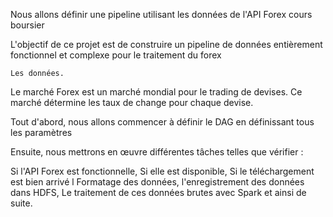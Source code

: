 Nous allons définir une pipeline utilisant les données de l'API Forex cours boursier

L'objectif de ce projet est de construire un pipeline de données entièrement fonctionnel et complexe pour le traitement du forex

    Les données.

Le marché Forex est un marché mondial pour le trading de devises. Ce marché détermine les taux de change pour chaque devise.


Tout d'abord, nous allons commencer à définir le DAG en définissant tous les paramètres

Ensuite, nous mettrons en œuvre différentes tâches telles que vérifier : 

Si l'API Forex est fonctionnelle,
Si elle est disponible, 
Si le téléchargement est bien arrivé l
Formatage des données, 
l'enregistrement des données dans HDFS, 
Le traitement de ces données brutes avec Spark et ainsi de suite.

